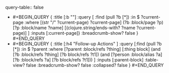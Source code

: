 query-table:: false

- #+BEGIN_QUERY
  {
  :title [:b ""]
  :query [
   :find (pull ?b [*])
         :in $ ?current-page
         :where
         [(str "/" ?current-page) ?current-page]
         (?b :block/page ?p)
         [?p :block/name ?name]
         [(clojure.string/ends-with? ?name ?current-page)]
  ]
  :inputs [:current-page]}
  :breadcrumb-show? false
  }
  #+END_QUERY
- #+BEGIN_QUERY
  { :title [:h4 "Follow-up Actions" ] 
  :query [:find (pull ?b [*])
   :in $ ?parent
   :where
   [?parent :block/refs ?thing]
   [:thing block]
   (and [?b :block/refs ?thing] [?b block/refs ?t1])
   (and [?person :block/alias ?a]
   [?b :block/refs ?a] [?b block/refs ?t1]))
  ]
   :inputs [:parent-block]
   :table-view? false
   :breadcrumb-show? false
  :collapsed? false
  }
  #+END_QUERY